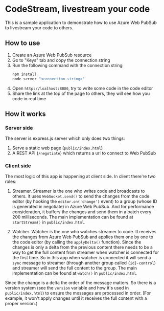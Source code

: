 # CodeStream, livestream your code

This is a sample application to demonstrate how to use Azure Web PubSub to livestream your code to others.

## How to use

1. Create an Azure Web PubSub resource
2. Go to "Keys" tab and copy the connection string
3. Run the following command with the connection string
   ```bash
   npm install
   node server "<connection-string>"
   ```
4. Open `http://loalhost:8080`, try to write some code in the code editor
5. Share the link at the top of the page to others, they will see how you code in real time

## How it works

### Server side

The server is express.js server which only does two things:

1. Serve a static web page (`public/index.html`)
2. A REST API (`/negotiate`) which returns a url to connect to Web PubSub

### Client side

The most logic of this app is happening at client side. In client there're two roles:

1. Streamer. Streamer is the one who writes code and broadcasts to others. It uses `WebSocket.send()` to send the changes from the code editor (by hooking the `editor.on('change')` event) to a group (whose ID is generated in negotiate) in Azure Web PubSub. And for performance consideration, it buffers the changes and send them in a batch every 200 milliseconds. The main implementation can be found at `startStream()` in `public/index.html`.

2. Watcher. Watcher is the one who watches streamer to code. It receives the changes from Azure Web PubSub and applies them one by one to the code editor (by calling the `applyDelta()` function). Since the changes is only a delta from the previous content there needs to be a way to get the full content from streamer when watcher is connected for the first time. So in this app when watcher is connected it will send a `sync` message to streamer (through another group called `{id}-control`) and streamer will send the full content to the group. The main implementation can be found at `watch()` in `public/index.html`.

Since the change is a delta the order of the message matters. So there is a version system (see the `version` variable and how it's used in `public/index.html`) to ensure the messages are processed in order. (For example, it won't apply changes until it receives the full content with a proper version.)
